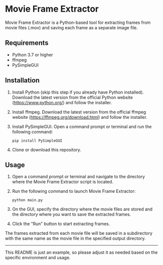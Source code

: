 
# Movie Frame Extractor

Movie Frame Extractor is a Python-based tool for extracting frames from movie files (.mov) and saving each frame as a separate image file.

## Requirements

- Python 3.7 or higher
- ffmpeg
- PySimpleGUI

## Installation

1. Install Python (skip this step if you already have Python installed). Download the latest version from the official Python website (https://www.python.org/) and follow the installer.

2. Install ffmpeg. Download the latest version from the official ffmpeg website (https://ffmpeg.org/download.html) and follow the installer.

3. Install PySimpleGUI. Open a command prompt or terminal and run the following command:

    ```
    pip install PySimpleGUI
    ```

4. Clone or download this repository.

## Usage

1. Open a command prompt or terminal and navigate to the directory where the Movie Frame Extractor script is located.

2. Run the following command to launch Movie Frame Extractor:

    ```
    python main.py
    ```

3. On the GUI, specify the directory where the movie files are stored and the directory where you want to save the extracted frames.

4. Click the "Run" button to start extracting frames.

The frames extracted from each movie file will be saved in a subdirectory with the same name as the movie file in the specified output directory.

---

This README is just an example, so please adjust it as needed based on the specific environment and usage.
